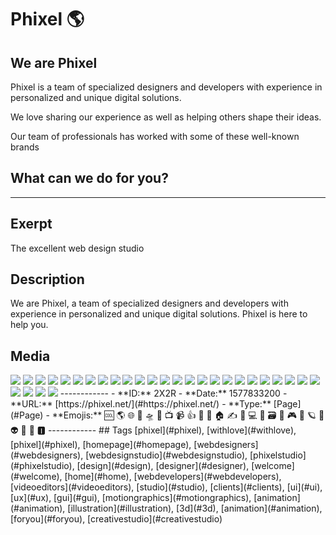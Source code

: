 # Phixel 🌎
## We are Phixel
Phixel is a team of specialized designers and developers with experience in personalized and unique digital solutions.

We love sharing our experience as well as helping others shape their ideas.

Our team of professionals has worked with some of these well-known brands

## What can we do for you?

------------
## Exerpt
The excellent web design studio
## Description
We are Phixel, a team of specialized designers and developers with experience in personalized and unique digital solutions. Phixel is here to help you.
## Media
<img src="media/video.jpg">
<img src="media/avatar.jpg">
<img src="media/card-a-es-scaled.jpg">
<img src="media/card-a-scaled.jpg">
<img src="media/card-b-es-scaled.jpg">
<img src="media/card-b-scaled.jpg">
<img src="media/header.jpg">
<img src="media/maxresdefault-1.jpg">
<img src="media/phixel-reel-1-mp4-image-1.jpg">
<img src="media/phixel-reel-1-mp4-image.jpg">
<img src="media/qr.jpg">
<img src="media/television-deep-in-the-snow.jpg">
<img src="media/vhs-player-mp4-image.jpg">
<img src="media/we-are-phixel-celcius-development-mp4-image.jpg">
<img src="media/loop.mp3">
<img src="media/development-loop.mp4">
<img src="media/television-deep-in-the-clouds.mp4">
<img src="media/logo-reveal.mp4">
<img src="media/vhs-player.mp4">
<img src="media/favicon-black.png">
<img src="media/favicon-monotone.png">
<img src="media/favicon-white.png">
<img src="media/favicon.png">
<img src="media/icon.png">
<img src="media/logo-dark.png">
<img src="media/logo-h-dark.png">
<img src="media/logo-h.png">
<img src="media/logo.png">
<img src="media/line-mountains-1.svg">
------------
- **ID:** 2X2R
- **Date:** 1577833200
- **URL:** [https://phixel.net/](#https://phixel.net/)
- **Type:** [Page](#Page)
- **Emojis:** 🆒 🌎 🌐 🎨 🛸 📼 📺 📹 👍 🔗 📝 🏠 ✍️ 👨 💻 👑 🗃 👾 🎮 📲 🪐 🌟 👽 🚀 🌌 🅸
------------
## Tags
[phixel](#phixel), [withlove](#withlove), [phixel](#phixel), [homepage](#homepage), [webdesigners](#webdesigners), [webdesignstudio](#webdesignstudio), [phixelstudio](#phixelstudio), [design](#design), [designer](#designer), [welcome](#welcome), [home](#home), [webdevelopers](#webdevelopers), [videoeditors](#videoeditors), [studio](#studio), [clients](#clients), [ui](#ui), [ux](#ux), [gui](#gui), [motiongraphics](#motiongraphics), [animation](#animation), [illustration](#illustration), [3d](#3d), [animation](#animation), [foryou](#foryou), [creativestudio](#creativestudio)